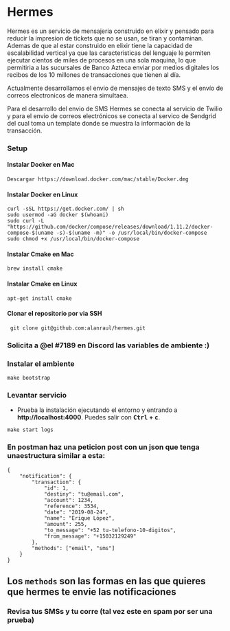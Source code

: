 # Hermes

Hermes es un servicio de mensajeria construido en elixir y pensado para reducir la impresion de tickets que no se usan, se tiran y contaminan. Ademas de que al estar construido en elixir tiene la capacidad de escalabilidad vertical ya que las caracteristicas del lenguaje le permiten ejecutar cientos de miles de procesos en una sola maquina, lo que permitiria a las sucursales de Banco Azteca enviar por medios digitales los recibos de los 10 millones de transacciones que tienen al día.

Actualmente desarrollamos el envio de mensajes de texto SMS y el envío de correos electronicos de manera simultaea.

Para el desarrollo del envio de SMS Hermes se conecta al servicio de Twilio y para el envio de correos electrónicos se conecta al servico de Sendgrid del cual toma un template donde se muestra la información de la transacción.

### Setup

#### Instalar Docker en Mac

```shell
Descargar https://download.docker.com/mac/stable/Docker.dmg
```

#### Instalar Docker en Linux

```shell
curl -sSL https://get.docker.com/ | sh
sudo usermod -aG docker $(whoami)
sudo curl -L "https://github.com/docker/compose/releases/download/1.11.2/docker-compose-$(uname -s)-$(uname -m)" -o /usr/local/bin/docker-compose
sudo chmod +x /usr/local/bin/docker-compose

```

#### Instalar Cmake en Mac

```shell
brew install cmake
```

#### Instalar Cmake en Linux

```shell
apt-get install cmake
```

#### Clonar el repositorio por via SSH


```shell
 git clone git@github.com:alanraul/hermes.git
```

### Solicita a @el #7189 en Discord las variables de ambiente :)


### Instalar el ambiente

```shell
make bootstrap
```

### Levantar servicio

- Prueba la instalación ejecutando el entorno y entrando a **http://localhost:4000**. Puedes salir con **<kbd>Ctrl</kbd> + <kbd>c</kbd>**.

```shell
make start logs
```


### En postman haz una peticion post con un json que tenga unaestructura similar a esta:

```shell
{
	"notification": {
		"transaction": {
			"id": 1,
			"destiny": "tu@email.com",
			"account": 1234,
			"reference": 3534,
			"date": "2019-08-24",
			"name": "Erique López",
			"amount": 255,
			"to_message": "+52 tu-telefono-10-digitos",
			"from_message": "+15032129249"
		},
		"methods": ["email", "sms"] 
	}
}
```

## Los ```methods``` son las formas en las que quieres que hermes te envie las notificaciones

### Revisa tus  SMSs y tu corre (tal vez este en spam por ser una prueba)